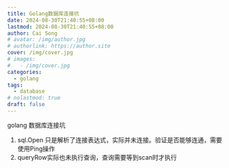 ```yaml
---
title: Golang数据库连接坑
date: 2024-08-30T21:40:55+08:00
lastmod: 2024-08-30T21:40:55+08:00
author: Cai Song
# avatar: /img/author.jpg
# authorlink: https://author.site
cover: /img/cover.jpg
# images:
#   - /img/cover.jpg
categories:
  - golang
tags:
  - database
# nolastmod: true
draft: false
---
```


golang 数据库连接坑

1. sql.Open 只是解析了连接表达式，实际并未连接。验证是否能够连通，需要使用Ping操作  
2. queryRow实际也未执行查询，查询需要等到scan时才执行  